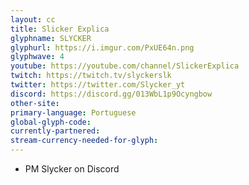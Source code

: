 ```yaml
---
layout: cc
title: Slicker Explica 
glyphname: SLYCKER
glyphurl: https://i.imgur.com/PxUE64n.png
glyphwave: 4
youtube: https://youtube.com/channel/SlickerExplica
twitch: https://twitch.tv/slyckerslk
twitter: https://twitter.com/Slycker_yt
discord: https://discord.gg/013WbL1p9Ocyngbow
other-site: 
primary-language: Portuguese
global-glyph-code: 
currently-partnered: 
stream-currency-needed-for-glyph: 
---
```

* PM Slycker on Discord
